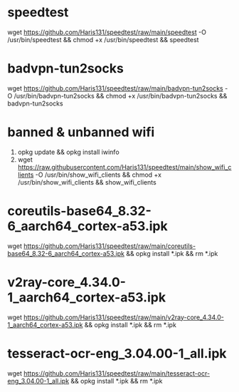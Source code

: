 # speedtest
wget https://github.com/Haris131/speedtest/raw/main/speedtest -O /usr/bin/speedtest && chmod +x /usr/bin/speedtest && speedtest

# badvpn-tun2socks
wget https://github.com/Haris131/speedtest/raw/main/badvpn-tun2socks -O /usr/bin/badvpn-tun2socks && chmod +x /usr/bin/badvpn-tun2socks && badvpn-tun2socks

# banned & unbanned wifi
1. opkg update &&  opkg install iwinfo
2. wget https://raw.githubusercontent.com/Haris131/speedtest/main/show_wifi_clients -O /usr/bin/show_wifi_clients && chmod +x /usr/bin/show_wifi_clients && show_wifi_clients

# coreutils-base64_8.32-6_aarch64_cortex-a53.ipk
wget https://github.com/Haris131/speedtest/raw/main/coreutils-base64_8.32-6_aarch64_cortex-a53.ipk && opkg install *.ipk && rm *.ipk

# v2ray-core_4.34.0-1_aarch64_cortex-a53.ipk
wget https://github.com/Haris131/speedtest/raw/main/v2ray-core_4.34.0-1_aarch64_cortex-a53.ipk && opkg install *.ipk && rm *.ipk

# tesseract-ocr-eng_3.04.00-1_all.ipk
wget https://github.com/Haris131/speedtest/raw/main/tesseract-ocr-eng_3.04.00-1_all.ipk && opkg install *.ipk && rm *.ipk
